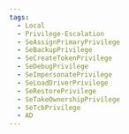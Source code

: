 ```yaml
---
tags:
  - Local
  - Privilege-Escalation
  - SeAssignPrimaryPrivilege
  - SeBackupPrivilege
  - SeCreateTokenPrivilege
  - SeDebugPrivilege
  - SeImpersonatePrivilege
  - SeLoadDriverPrivilege
  - SeRestorePrivilege
  - SeTakeOwnershipPrivilege
  - SeTcbPrivilege
  - AD
---
```

